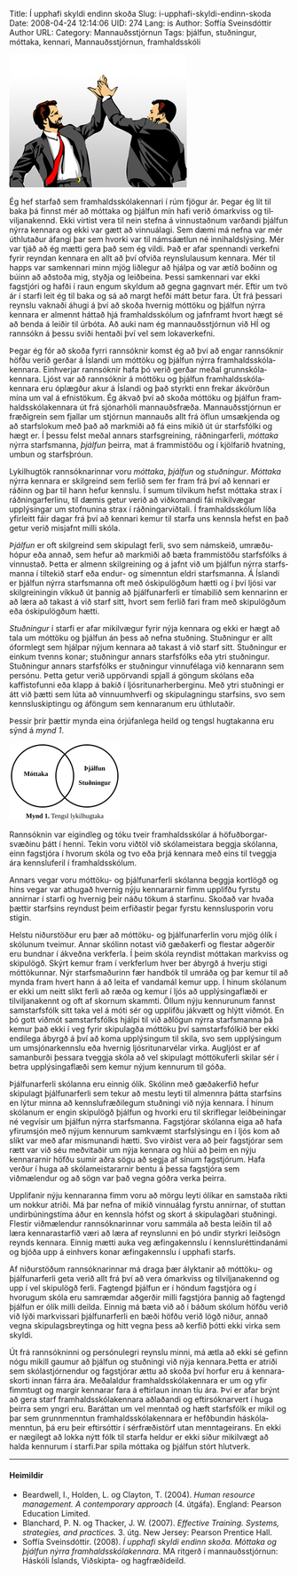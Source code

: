 Title: Í upphafi skyldi endinn skoða
Slug: i-upphafi-skyldi-endinn-skoda
Date: 2008-04-24 12:14:06
UID: 274
Lang: is
Author: Soffía Sveinsdóttir
Author URL: 
Category: Mannauðsstjórnun
Tags: þjálfun, stuðningur, móttaka, kennari, Mannauðsstjórnun, framhaldsskóli

![Stuðningur í starfi](patontheback.jpg)

Ég hef starfað sem framhalds&shy;skóla&shy;kennari í rúm fjögur ár. Þegar ég lít til baka þá finnst mér að móttaka og þjálfun mín hafi verið ómark&shy;viss og til&shy;viljana&shy;kennd. Ekki virtist vera til nein stefna á vinnu&shy;staðnum varðandi þjálfun nýrra kennara og ekki var gætt að vinnu&shy;álagi. Sem dæmi má nefna var mér úthlutaður áfangi þar sem hvorki var til náms&shy;áætlun né innihalds&shy;lýsing. Mér var tjáð að ég mætti gera það sem ég vildi. Það er afar spennandi verkefni fyrir reyndan kennara en allt að því ofviða reynslu&shy;lausum kennara. Mér til happs var samkennari minn mjög liðlegur að hjálpa og var ætíð boðinn og búinn að aðstoða mig, styðja og leiðbeina. Þessi samkennari var ekki fagstjóri og hafði í raun engum skyldum að gegna gagnvart mér. Eftir um tvö ár í starfi leit ég til baka og sá að margt hefði mátt betur fara. Út frá þessari reynslu vaknaði áhugi á því að skoða hvernig móttöku og þjálfun nýrra kennara er almennt háttað hjá framhalds&shy;skólum og jafn&shy;framt hvort hægt sé að benda á leiðir til úrbóta. Að auki nam ég mannauðs&shy;stjórnun við HÍ og rannsókn á þessu sviði hentaði því vel sem loka&shy;verkefni.

Þegar ég fór að skoða fyrri rannsóknir komst ég að því að engar rannsóknir höfðu verið gerðar á Íslandi um móttöku og þjálfun nýrra framhalds&shy;skóla&shy;kennara. Ein&shy;hverjar rannsóknir hafa þó verið gerðar meðal grunn&shy;skóla&shy;kennara. Ljóst var að rannsóknir á móttöku og þjálfun fram&shy;halds&shy;skóla&shy;kennara eru óplægður akur á Íslandi og það styrkti enn frekar ákvörðun mína um val á efnistökum. Ég ákvað því að skoða móttöku og þjálfun fram&shy;halds&shy;skóla&shy;kennara út frá sjónarhóli mann&shy;auðs&shy;fræða. Mann&shy;auðs&shy;stjórnun er fræði&shy;grein sem fjallar um stjórnun mannauðs allt frá öflun umsækjenda og að starfs&shy;lokum með það að markmiði að fá eins mikið út úr starfs&shy;fólki og hægt er. Í þessu felst meðal annars starfs&shy;greining, ráðningar&shy;ferli, _móttaka_ nýrra starfsmanna, _þjálfun_ þeirra, mat á frammi&shy;stöðu og í kjölfarið hvatning, umbun og starfsþróun.

Lykilhugtök rannsóknarinnar voru _móttaka_, _þjálfun_ og _stuðningur_. _Móttaka_ nýrra kennara er skilgreind sem ferlið sem fer fram frá því að kennari er ráðinn og þar til hann hefur kennslu. Í sumum tilvikum hefst móttaka strax í ráðningar&shy;ferlinu, til dæmis getur verið að viðkomandi fái mikilvægar upplýsingar um stofnunina strax í ráðningar&shy;viðtali. Í framhalds&shy;skólum líða yfirleitt fáir dagar frá því að kennari kemur til starfa uns kennsla hefst en það getur verið misjafnt milli skóla.

_Þjálfun_ er oft skilgreind sem skipulagt ferli, svo sem námskeið, umræðu&shy;hópur eða annað, sem hefur að markmiði að bæta frammistöðu starfsfólks á vinnustað. Þetta er almenn skilgreining og á jafnt við um þjálfun nýrra starfs&shy;manna í tiltekið starf eða endur- og símenntun eldri starfs&shy;manna. Á Íslandi er þjálfun nýrra starfs&shy;manna oft með óskipu&shy;lögðum hætti og í því ljósi var skil&shy;greiningin víkkuð út þannig að þjálfunar&shy;ferli er tímabilið sem kennarinn er að læra að takast á við starf sitt, hvort sem ferlið fari fram með skipu&shy;lögðum eða óskipu&shy;lögðum hætti.

_Stuðningur_ í starfi er afar mikilvægur fyrir nýja kennara og ekki er hægt að tala um móttöku og þjálfun án þess að nefna stuðning. Stuðningur er allt óformlegt sem hjálpar nýjum kennara að takast á við starf sitt. Stuðningur er einkum tvenns konar; stuðningur annars starfsfólks eða ytri stuðningur. Stuðningur annars starfs&shy;fólks er stuðningur vinnufélaga við kennarann sem persónu. Þetta getur verið uppörvandi spjall á göngum skólans eða kaffistofunni eða klapp á bakið í ljós&shy;ritunar&shy;herberginu. Með ytri stuðningi er átt við þætti sem lúta að vinnuumhverfi og skipu&shy;lagningu starfsins, svo sem kennslu&shy;skiptingu og áföngum sem kennaranum eru úthlutaðir.

Þessir þrír þættir mynda eina órjúfanlega heild og tengsl hugtakanna eru sýnd á _mynd 1_.

![Tengsl lykilhugtaka: móttaka, þjálfun, stuðningur.](mynd1.svg)

Rannsóknin var eigindleg og tóku tveir fram&shy;halds&shy;skólar á höfuð&shy;borgar&shy;svæðinu þátt í henni. Tekin voru viðtöl við skóla&shy;meistara beggja skólanna, einn fag&shy;stjóra í hvorum skóla og tvo eða þrjá kennara með eins til tveggja ára kennslu&shy;feril í framhalds&shy;skólum.

Annars vegar voru móttöku- og þjálfunar&shy;ferli skólanna beggja kortlögð og hins vegar var athugað hvernig nýju kennararnir fimm upplifðu fyrstu annirnar í starfi og hvernig þeir náðu tökum á starfinu. Skoðað var hvaða þættir starfsins reyndust þeim erfiðastir þegar fyrstu kennslu&shy;sporin voru stigin.

Helstu niðurstöður eru þær að móttöku- og þjálfunar&shy;ferlin voru mjög ólík í skólunum tveimur. Annar skólinn notast við gæða&shy;kerfi og flestar aðgerðir eru bundnar í ákveðna verkferla. Í þeim skóla reyndist móttakan markviss og skipulögð. Skýrt kemur fram í verk&shy;ferlum hver ber ábyrgð á hverju stigi móttökunnar. Nýr starfs&shy;maðurinn fær handbók til umráða og þar kemur til að mynda fram hvert hann á að leita ef vandamál kemur upp. Í hinum skólanum er ekki um neitt slíkt ferli að ræða og kemur í ljós að upplýsingaflæði er tilviljana&shy;kennt og oft af skornum skammti. Öllum nýju kennurunum fannst samstarfs&shy;fólk sitt taka vel á móti sér og upplifðu jákvætt og hlýtt viðmót. En þó gott viðmót samstarfs&shy;fólks hjálpi til við aðlögun nýrra starfsmanna þá kemur það ekki í veg fyrir skipulagða móttöku því samstarfs&shy;fólkið ber ekki endilega ábyrgð á því að koma upplýsingum til skila, svo sem upplýsingum um umsjónar&shy;kennslu eða hvernig ljós&shy;ritunar&shy;vélar virka. Augljóst er af samanburði þessara tveggja skóla að vel skipulagt mót&shy;töku&shy;ferli skilar sér í betra upplýsinga&shy;flæði sem kemur nýjum kennurum til góða.

Þjálfunarferli skólanna eru einnig ólík. Skólinn með gæðakerfið hefur skipulagt þjálfunar&shy;ferli sem tekur að mestu leyti til almennra þátta starfsins en lýtur minna að kennslu&shy;fræðilegum stuðningi við nýja kennara. Í hinum skólanum er engin skipulögð þjálfun og hvorki eru til skriflegar leið&shy;beiningar né vegvísir um þjálfun nýrra starfsmanna. Fagstjórar skólanna eiga að hafa yfirumsjón með nýjum kennurum samkvæmt starfs&shy;lýsingu en í ljós kom að slíkt var með afar mismunandi hætti. Svo virðist vera að þeir fagstjórar sem rætt var við séu meðvitaðir um nýja kennara og hlúi að þeim en nýju kennararnir höfðu sumir aðra sögu að segja af sínum fagstjórum. Hafa verður í huga að skólameistararnir bentu á þessa fagstjóra sem viðmælendur og að sögn var það vegna góðra verka þeirra. 

Upplifanir nýju kennaranna fimm voru að mörgu leyti ólíkar en samstaða ríkti um nokkur atriði. Má þar nefna of mikið vinnuálag fyrstu annirnar, of stuttan undir&shy;búnings&shy;tíma áður en kennsla hófst og skort á skipulagðari stuðningi. Flestir viðmælendur rannsóknarinnar voru sammála að besta leiðin til að læra kennara&shy;starfið væri að læra af reynslunni en þó undir styrkri leiðsögn reynds kennara. Einnig mætti auka veg æfinga&shy;kennslu í kennslu&shy;réttinda&shy;námi og bjóða upp á einhvers konar æfinga&shy;kennslu í upphafi starfs.

Af niðurstöðum rannsóknarinnar má draga þær ályktanir að móttöku- og þjálfunar&shy;ferli geta verið allt frá því að vera ómarkviss og tilviljana&shy;kennd og upp í vel skipulögð ferli. Fagtengd þjálfun er í höndum fagstjóra og í hvorugum skóla eru samræmdar aðgerðir milli fagstjóra þannig að fagtengd þjálfun er ólík milli deilda. Einnig má bæta við að í báðum skólum höfðu verið við lýði markvissari þjálfunarferli en bæði höfðu verið lögð niður, annað vegna skipulagsbreytinga og hitt vegna þess að kerfið þótti ekki virka sem skyldi.

Út frá rann&shy;sókninni og persónulegri reynslu minni, má ætla að ekki sé gefinn nógu mikill gaumur að þjálfun og stuðningi við nýja kennara.Þetta er atriði sem skóla&shy;stjórnendur og fag&shy;stjórar ættu að skoða því horfur eru á kennara&shy;skorti innan fárra ára. Meðalaldur fram&shy;halds&shy;skóla&shy;kennara er um og yfir fimmtugt og margir kennarar fara á eftirlaun innan tíu ára. Því er afar brýnt að gera starf fram&shy;halds&shy;skóla&shy;kennara aðlaðandi og eftirsóknarvert í huga þeirra sem yngri eru. Baráttan um vel menntað og hæft starfsfólk er mikil og þar sem grunnmenntun fram&shy;halds&shy;skóla&shy;kennara er hefðbundin háskóla&shy;menntun, þá eru þeir eftirsóttir í sérfræðistörf utan menntageirans. En ekki er nægilegt að lokka nýtt fólk til starfa heldur er ekki síður mikilvægt að halda kennurum í starfi.Þar spila móttaka og þjálfun stórt hlutverk.

---

#### Heimildir

* Beardwell, I., Holden, L. og Clayton, T. (2004). _Human resource management. A contemporary approach_ (4. útgáfa). England: Pearson Education Limited.
* Blanchard, P. N. og Thacker, J. W. (2007). _Effective Training. Systems, strategies, and practices._ 3. útg. New Jersey: Pearson Prentice Hall.
* Soffía Sveinsdóttir. (2008). _Í upphafi skyldi endinn skoða. Móttaka og þjálfun nýrra fram&shy;halds&shy;skóla&shy;kennara_. MA ritgerð í mannauðsstjórnun: Háskóli Íslands, Viðskipta- og hagfræðideild.


